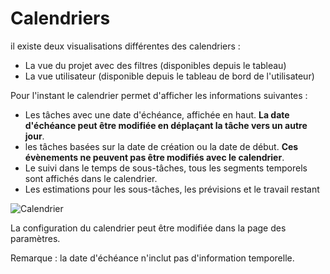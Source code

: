 Calendriers
========

il existe deux visualisations différentes des calendriers :

- La vue du projet avec des filtres (disponibles depuis le tableau)
- La vue utilisateur (disponible depuis le tableau de bord de l'utilisateur)

Pour l'instant le calendrier permet d'afficher les informations suivantes :

- Les tâches avec une date d'échéance, affichée en haut. **La date d'échéance peut être modifiée en déplaçant la tâche vers un autre jour**.
- les tâches basées sur la date de création ou la date de début. **Ces évènements ne peuvent pas être modifiés avec le calendrier**.
- Le suivi dans le temps de sous-tâches, tous les segments temporels sont affichés dans le calendrier.
- Les estimations pour les sous-tâches, les prévisions et le travail restant

![Calendrier](https://kanboard.net/screenshots/documentation/calendar.png)

La configuration du calendrier peut être modifiée dans la page des paramètres.

Remarque : la date d'échéance n'inclut pas d'information temporelle.
